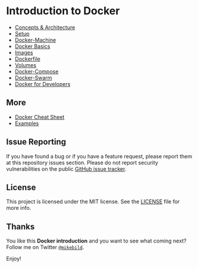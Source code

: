 # Introduction to Docker

- [Concepts & Architecture](1-architecture.md)
- [Setup](2-setup.md)
- [Docker-Machine](3-docker-machine.md)
- [Docker Basics](4-docker-basics.md)
- [Images](5-images.md)
- [Dockerfile](6-dockerfile.md)
- [Volumes](7-volumes.md)
- [Docker-Compose](8-docker-compose.md)
- [Docker-Swarm](9-docker-swarm.md)
- [Docker for Developers](10-development.md)

## More

- [Docker Cheat Sheet](docker-cheat-sheet.png)
- [Examples](examples/README.md)

## Issue Reporting

If you have found a bug or if you have a feature request, please report them at this repository issues section. Please do not report security vulnerabilities on the public [GitHub issue tracker](https://github.com/MikeBild/introduction-docker/issues).

## License

This project is licensed under the MIT license. See the [LICENSE](LICENSE) file for more info.

## Thanks

You like this **Docker introduction** and you want to see what coming next? Follow me on Twitter [`@mikebild`](https://twitter.com/mikebild).

Enjoy!
